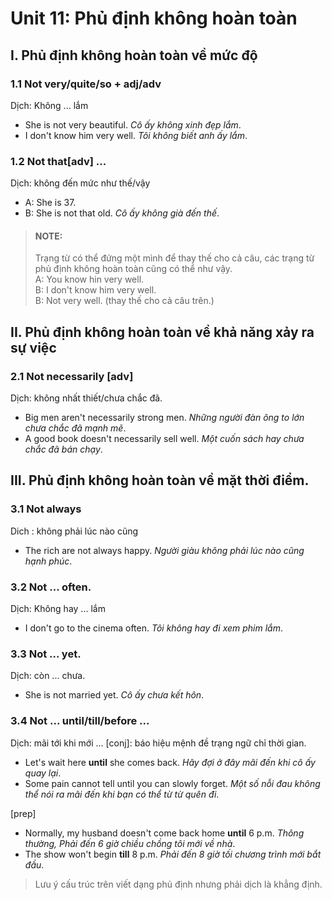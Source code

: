 # Unit 11: Phủ định không hoàn toàn

## I. Phủ định không hoàn toàn về mức độ
### 1.1 Not very/quite/so + adj/adv
Dịch: Không ... lắm
 - She is not very beautiful. *Cô ấy không xinh đẹp lắm*.
 - I don't know him very well. *Tôi không biết anh ấy lắm*.

### 1.2 Not that[adv] ...
Dịch: không đến mức như thế/vậy

 - A: She is 37.
 - B: She is not that old. *Cô ấy không già đến thế*.


> #### __NOTE:__
> Trạng từ có thể đứng một mình để thay thế cho cả câu, các trạng từ phủ định không hoàn toàn cũng có thể như vậy.\
> A: You know hin very well.\
> B: I don't know him very well.\
> B: Not very well. (thay thế cho cả câu trên.)

## II. Phủ định không hoàn toàn về khả năng xảy ra sự việc

### 2.1 Not necessarily [adv]
Dịch: không nhất thiết/chưa chắc đã.

 - Big men aren't necessarily strong men. *Những người đàn ông to lớn chưa chắc đã mạnh mẽ*.
 - A good book doesn't necessarily sell well. *Một cuốn sách hay chưa chắc đã bán chạy*.

## III. Phủ định không hoàn toàn về mặt thời điểm.

### 3.1 Not always
Dich : không phải lúc nào cũng

 - The rich are not always happy. *Người giàu không phải lúc nào cũng hạnh phúc*.

### 3.2 Not ... often.
Dịch: Không hay ... lắm

 - I don't go to the cinema often. *Tôi không hay đi xem phim lắm*.

### 3.3 Not ... yet.
Dịch: còn ... chưa.
 - She is not married yet. *Cô ấy chưa kết hôn*.


### 3.4 Not ... until/till/before ... 
Dịch: mãi tới khi mới ...
[conj]: báo hiệu mệnh đề trạng ngữ chỉ thời gian.
 - Let's wait here **until** she comes back. *Hãy đợi ở đây mãi đến khi cô ấy quay lại*.
 - Some pain cannot tell until you can slowly forget. *Một số nỗi đau không thể nói ra mãi đến khi bạn có thể từ từ quên đi*.

[prep]
 - Normally, my husband doesn't come back home **until** 6 p.m. *Thông thường, Phải đến 6 giờ chiều chồng tôi mới về nhà*.
 - The show won't begin **till** 8 p.m. *Phải đến 8 giờ tối chương trình mới bắt đầu*.

> Lưu ý cấu trúc trên viết dạng phủ định nhưng phải dịch là khẳng định.